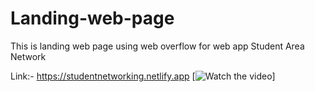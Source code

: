 # Landing-web-page
This is landing web page using web overflow for web app Student Area Network

Link:- https://studentnetworking.netlify.app
[![Watch the video](https://drive.google.com/file/d/1aZFtSWiYlWqZEN_l9t4uuLYnVpYx3QkA/view?usp=sharing)]
